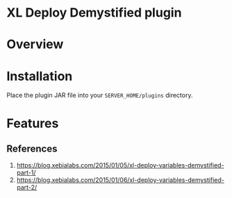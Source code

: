 # XL Deploy Demystified plugin

# Overview


# Installation

Place the plugin JAR file into your `SERVER_HOME/plugins` directory.

# Features



## References
1. https://blog.xebialabs.com/2015/01/05/xl-deploy-variables-demystified-part-1/
2. https://blog.xebialabs.com/2015/01/06/xl-deploy-variables-demystified-part-2/
